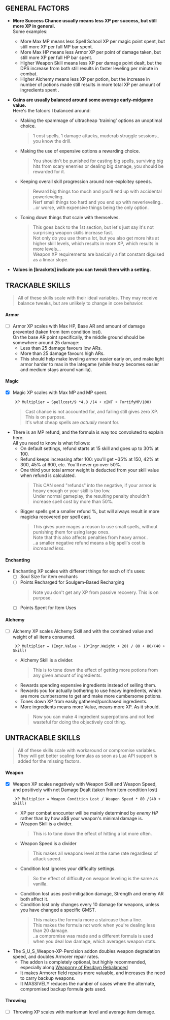 ## GENERAL FACTORS

- **More Success Chance usually means less XP per success, but still more XP in general.**  
    Some examples:
  
    - More Max MP means less Spell School XP per magic point spent, but still more XP per full MP bar spent.
    - More Max HP means less Armor XP per point of damage taken, but still more XP per full HP bar spent.
    - Higher Weapon Skill means less XP per damage point dealt, but the DPS increase from both still results in faster leveling per minute in combat.  
    - Higher Alchemy means less XP per potion, but the increase in number of potions made still results in more total XP per amount of ingredients spent .

- **Gains are usually balanced around some average early-midgame value.**  
    Here's the fatcors I balanced around:
  
    - Making the spammage of ultracheap 'training' options an unoptimal choice.  
        > 1 cost spells, 1 damage attacks, mudcrab struggle sessions.. you know the drill.  
    - Making the use of expensive options a rewarding choice.  
        > You shouldn't be punished for casting big spells, surviving big hits from scary enemies or dealing big damage, you should be rewarded for it.  
    - Keeping overall skill progression around non-exploitey speeds.  
        > Reward big things too much and you'll end up with accidental powerleveling.  
        > Nerf small things too hard and you end up with neverleveling..  
        > ..or worse, with expensive things being the only option.  
    - Toning down things that scale with themselves.
        > This goes back to the 1st section, but let's just say it's not surprising weapon skills increase fast.  
        > Not only do you use them a lot, but you also get more hits at higher skill levels, which results in more XP, which results in more levels...  
        > Weapon XP requirements are basically a flat constant diguised as a linear slope.  

- **Values in [brackets] indicate you can tweak them with a setting.**  


## TRACKABLE SKILLS

> All of these skills scale with their ideal variables.
> They may receive balance tweaks, but are unlikely to change in core behavior.

#### Armor

- [ ] Armor XP scales with Max HP, Base AR and amount of damage prevented (taken from item condition lost).  
    On the base AR point specifically, the middle ground should be somewhere around 25 damage:  
    - Less than 25 damage favours low ARs.
    - More than 25 damage favours high ARs.  
    - This should help make leveling armor easier early on, and make light armor harder to max in the lategame (while heavy becomes easier and medium stays around vanilla).


#### Magic
- [x] Magic XP scales with Max MP and MP spent.

    `  XP Multiplier = Spellcost/9 *4.8 /(4 + xINT + FortifyMP/100)  `

    > Cast chance is not accounted for, and failing still gives zero XP. This is on purpose.  
    > It's what cheap spells are _actually_ meant for.

- There is an MP refund, and the formula is way too convoluted to explain here.  
    All you need to know is what follows:  
    - On default settings, refund starts at 15 skill and goes up to 30% at 100.  
    - Refund keeps increasing after 100: you'll get ~35% at 150, 42% at 300, 45% at 600, etc. You'll never go over 50%.  
    - One third your total armor weight is deducted from your skill value when refund is calculated.  
        > This CAN send "refunds" into the negative, if your armor is heavy enough or your skill is too low.  
        > Under normal gameplay, the resulting penalty shouldn't increase spell cost by more than 50%.  
    - Bigger spells get a smaller refund %, but will always result in more magicka recovered per spell cast.  
        > This gives pure mages a reason to use small spells, without punishing them for using large ones.  
        > Note that this also affects penalties from heavy armor..  
        > ..a smaller negative refund means a big spell's cost is _increased less_.  
 
#### Enchanting

- Enchanting XP scales with different things for each of it's uses:
    - [ ] Soul Size for item enchants
    - [ ] Points Recharged for Soulgem-Based Recharging  
        > Note you don't get any XP from passive recovery. This is on purpose.
    - [ ] Points Spent for Item Uses

#### Alchemy

- [ ] Alchemy XP scales Alchemy Skill and with the combined value and weight of all items consumed.

   `  XP Multiplier = (Ingr.Value + 10*Ingr.Weight + 20) / 80 + 80/(40 + Skill)  `

    - Alchemy Skill is a divider.  
        > This is to tone down the effect of getting more potions from any given amount of ingredients.
    - Rewards spending expensive ingredients instead of selling them.
    - Rewards you for actually bothering to use heavy ingredients, which are more cumbersome to get and make more cumbersome potions.
    - Tones down XP from easily gathered/purchased ingredients.
    - More ingredients means more Value, means more XP. As it should.  
        > Now you can make 4 ingredient superpotions and not feel wasteful for doing the objectively cool thing.

## UNTRACKABLE SKILLS
> All of these skills scale with workaround or compromise variables.  
> They will get better scaling formulas as soon as Lua API support is added for the missing factors.

#### Weapon

- [x] Weapon XP scales negatively with Weapon Skill and Weapon Speed, and positively with net Damage Dealt (taken from item condition lost)  
    
    `  XP Multiplier = Weapon Condition Lost / Weapon Speed * 80 /(40 + Skill)  `
    
    - XP per combat enocunter will be mainly determined by _enemy HP_ rather than by how a$$ your weapon's minimal damage is.
    - Weapon Skill is a divider.  
        > This is to tone down the effect of hitting a lot more often.  
    - Weapon Speed is a divider
        > This makes all weapons level at the same rate regardless of attack speed.
    - Condition lost ignores your difficulty settings.
        > So the effect of difficulty on weapon leveling is the same as vanilla.
    - Condition lost uses post-mitigation damage, Strength and enemy AR both affect it.
    - Condition lost only changes every 10 damage for weapons, unless you have changed a specific GMST.  
        > This makes the formula more a staircase than a line.  
        > This makes the formula not work when you're dealing less than 20 damage.  
        > ..a compromise was made and a different formula is used when you deal low damage, which averages weapon stats.

- The S_U_S_Weapon-XP-Percision addon doubles weapon degradation speed, and doubles Armorer repair rates.
    - The addon is completely optional, but highly recommended, especially along [Weaponry of Resdayn Rebalanced](https://www.nexusmods.com/morrowind/mods/51247)
    - It makes Armorer field repairs more valuable, and increases the need to carry backup weapons.
    - It MASSIVELY reduces the number of cases where the alternate, compromised backup formula gets used.

#### Throwing

- [ ] Throwing XP scales with marksman level and average item damage.
